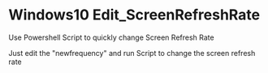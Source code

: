 # Windows10 Edit_ScreenRefreshRate
Use Powershell Script to quickly change Screen Refresh Rate

Just edit the "newfrequency" and run Script to change the screen refresh rate
